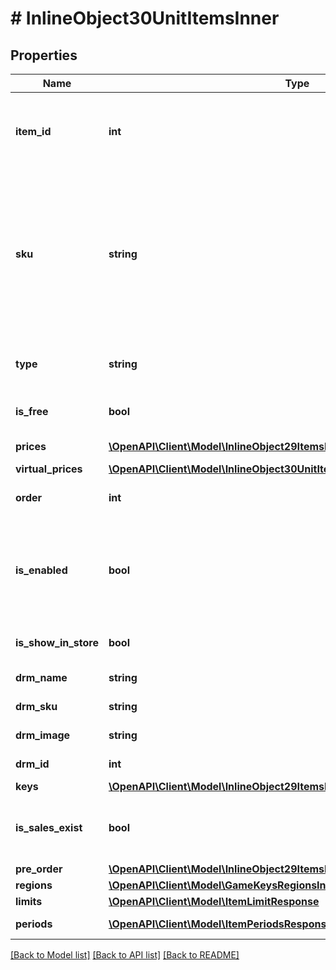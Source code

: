 # # InlineObject30UnitItemsInner

## Properties

Name | Type | Description | Notes
------------ | ------------- | ------------- | -------------
**item_id** | **int** | Internal unique item ID that is provided upon item creation. | [optional]
**sku** | **string** | Unique item ID. The SKU may contain only lowercase and uppercase Latin alphanumeric characters, periods, dashes, and underscores. | [optional]
**type** | **string** | Type of item. In this case it is always &#x60;game_key&#x60;. | [optional]
**is_free** | **bool** | If &#x60;true&#x60;, the item is free. | [optional] [default to false]
**prices** | [**\OpenAPI\Client\Model\InlineObject29ItemsInnerUnitItemsInnerPricesInner[]**](InlineObject29ItemsInnerUnitItemsInnerPricesInner.md) | Prices in real currencies. | [optional]
**virtual_prices** | [**\OpenAPI\Client\Model\InlineObject30UnitItemsInnerVirtualPricesInner[]**](InlineObject30UnitItemsInnerVirtualPricesInner.md) |  | [optional]
**order** | **int** | Game order priority in the list. | [optional]
**is_enabled** | **bool** | If disabled, item cannot be purchased and accessed through inventory. | [optional]
**is_show_in_store** | **bool** | Item is available for purchase. | [optional]
**drm_name** | **string** | Game key DRM name. | [optional]
**drm_sku** | **string** | DRM unique ID. | [optional]
**drm_image** | **string** | Game key DRM icon. | [optional]
**drm_id** | **int** | DRM internal unique ID. | [optional]
**keys** | [**\OpenAPI\Client\Model\InlineObject29ItemsInnerUnitItemsInnerKeys**](InlineObject29ItemsInnerUnitItemsInnerKeys.md) |  | [optional]
**is_sales_exist** | **bool** | If &#x60;true&#x60;, the game key was purchased by users. | [optional]
**pre_order** | [**\OpenAPI\Client\Model\InlineObject29ItemsInnerUnitItemsInnerPreOrder**](InlineObject29ItemsInnerUnitItemsInnerPreOrder.md) |  | [optional]
**regions** | [**\OpenAPI\Client\Model\GameKeysRegionsInner[]**](GameKeysRegionsInner.md) |  | [optional]
**limits** | [**\OpenAPI\Client\Model\ItemLimitResponse**](ItemLimitResponse.md) |  | [optional]
**periods** | [**\OpenAPI\Client\Model\ItemPeriodsResponseInner[]**](ItemPeriodsResponseInner.md) | Item sales period. | [optional]

[[Back to Model list]](../../README.md#models) [[Back to API list]](../../README.md#endpoints) [[Back to README]](../../README.md)
